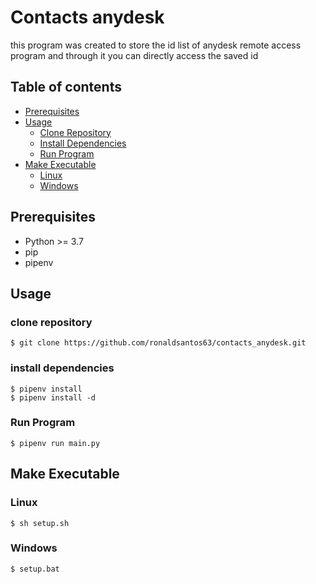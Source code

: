 # Contacts anydesk

this program was created to store the id list of anydesk remote access program and through it you can directly access the saved id

## Table of contents

- [Prerequisites](#prerequisites)
- [Usage](#usage)
  - [Clone Repository](#clone-repository)
  - [Install Dependencies](#install-dependencies)
  - [Run Program](#run-program)
- [Make Executable](#make-executable)
  - [Linux](#linux)
  - [Windows](#windows)

## Prerequisites

- Python >= 3.7
- pip
- pipenv

## Usage

### clone repository

```
$ git clone https://github.com/ronaldsantos63/contacts_anydesk.git
```

### install dependencies

```
$ pipenv install
$ pipenv install -d
```

### Run Program

```
$ pipenv run main.py
```

## Make Executable

### Linux

```
$ sh setup.sh
```

### Windows

```
$ setup.bat
```
